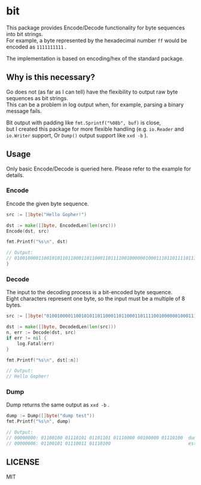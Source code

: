 # bit
This package provides Encode/Decode functionality for byte sequences into bit strings.  
For example, a byte represented by the hexadecimal number `ff` would be encoded as `1111111111` .

The implementation is based on encoding/hex of the standard package.

## Why is this necessary?
Go does not (as far as I can tell) have the flexibility to output raw byte sequences as bit strings.  
This can be a problem in log output when, for example, parsing a binary message fails.

Bit output with padding like `fmt.Sprintf("%08b", buf)` is close,  
but I created this package for more flexible handling (e.g. `io.Reader` and `io.Writer` support, Or `Dump()` output support like `xxd -b` ).

## Usage

Only basic Encode/Decode is queried here. Please refer to the example for details.

### Encode

Encode the given byte sequence.

```go
src := []byte("Hello Gopher!")

dst := make([]byte, EncodedLen(len(src)))
Encode(dst, src)

fmt.Printf("%s\n", dst)

// Output:
// 01001000011001010110110001101100011011110010000001000111011011110111000001101000011001010111001000100001
}
```

### Decode

The input to the decoding process is a bit-encoded byte sequence.  
Eight characters represent one byte, so the input must be a multiple of 8 bytes.

```go
src := []byte("01001000011001010110110001101100011011110010000001000111011011110111000001101000011001010111001000100001")

dst := make([]byte, DecodedLen(len(src)))
n, err := Decode(dst, src)
if err != nil {
	log.Fatal(err)
}

fmt.Printf("%s\n", dst[:n])

// Output:
// Hello Gopher!
```

### Dump

Dump returns the same output as `xxd -b` .

```go
dump := Dump([]byte("dump test"))
fmt.Printf("%s\n", dump)

// Output:
// 00000000: 01100100 01110101 01101101 01110000 00100000 01110100  dump t
// 00000006: 01100101 01110011 01110100                             est
```

## LICENSE
MIT